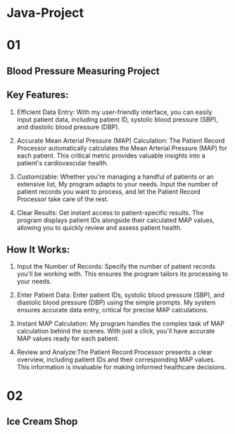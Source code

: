 # Java-Project
# 01
## Blood Pressure Measuring Project





## Key Features:

1. Efficient Data Entry: With my user-friendly interface, you can easily input patient data, including patient ID, systolic blood pressure (SBP), and diastolic blood pressure (DBP).

2. Accurate Mean Arterial Pressure (MAP) Calculation: The Patient Record Processor automatically calculates the Mean Arterial Pressure (MAP) for each patient. This critical metric provides valuable insights into a patient's cardiovascular health.

3. Customizable:  Whether you're managing a handful of patients or an extensive list, My program adapts to your needs. Input the number of patient records you want to process, and let the Patient Record Processor take care of the rest.

4. Clear Results:  Get instant access to patient-specific results. The program displays patient IDs alongside their calculated MAP values, allowing you to quickly review and assess patient health.

## How It Works:

1. Input the Number of Records: Specify the number of patient records you'll be working with. This ensures the program tailors its processing to your needs.

2. Enter Patient Data: Enter patient IDs, systolic blood pressure (SBP), and diastolic blood pressure (DBP) using the simple prompts. My system ensures accurate data entry, critical for precise MAP calculations.

3. Instant MAP Calculation: My program handles the complex task of MAP calculation behind the scenes. With just a click, you'll have accurate MAP values ready for each patient.

4. Review and Analyze:The Patient Record Processor presents a clear overview, including patient IDs and their corresponding MAP values. This information is invaluable for making informed healthcare decisions.
# 02
## Ice Cream Shop





